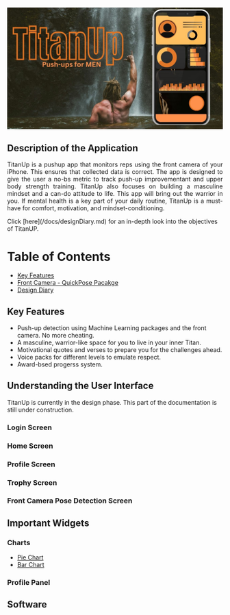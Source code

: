 <p align= "center">
<img src="/docs/assets/TitanUp.jpg"/>
</p>

## Description of the Application
<p align= "justify">
TitanUp is a pushup app that monitors reps using the front camera of your iPhone. This ensures that collected data is correct. The app is designed to give the user a no-bs metric to track push-up improvementant and upper body strength training. TitanUp also focuses on building a masculine mindset and a can-do attitude to life. This app will bring out the warrior in you. If mental health is a key part of your daily routine, TitanUp is a must-have for comfort, motivation, and mindset-conditioning.
</p>
Click [here](/docs/designDiary.md) for an in-depth look into the objectives of TitanUP.

# Table of Contents

* [Key Features](#key-features)
* [Front Camera - QuickPose Pacakge](/docs/FrontCameraPoseDetection.md)
* [Design Diary](/docs/designDiary.md)

## Key Features

* Push-up detection using Machine Learning packages and the front camera. No more cheating.
* A masculine, warrior-like space for you to live in your inner Titan.
* Motivational quotes and verses to prepare you for the challenges ahead.
* Voice packs for different levels to emulate respect.
* Award-bsed progerss system.

## Understanding the User Interface

TitanUp is currently in the design phase. This part of the documentation is still under construction.

### Login Screen

### Home Screen

### Profile Screen

### Trophy Screen

### Front Camera Pose Detection Screen

## Important Widgets

### Charts
* [Pie Chart](/docs/pieChart.md)
* [Bar Chart](/docs/barChart.md)

### Profile Panel

## Software
